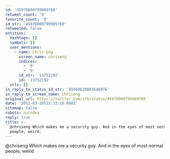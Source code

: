 ```yaml
---
id: '45970000799989760'
retweet_count: '0'
favorite_count: '0'
id_str: '45970000799989760'
retweeted: false
entities:
  hashtags: []
  symbols: []
  user_mentions:
    - name: Chris Eng
      screen_name: chriseng
      indices:
        - '0'
        - '9'
      id_str: '13752192'
      id: '13752192'
  urls: []
in_reply_to_status_id_str: '45968629803646976'
in_reply_to_screen_name: chriseng
original_url: https://twitter.com/jth/status/45970000799989760
date: '2011-03-10T22:11:16.000Z'
sitemap: false
robots: noindex
reply: true
title: >-
  @chriseng Which makes me a security guy. And in the eyes of most normal
  people, weird.
---
```


@chriseng Which makes me a security guy. And in the eyes of most normal people, weird.